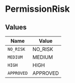 # PermissionRisk


## Values

| Name       | Value      |
| ---------- | ---------- |
| `NO_RISK`  | NO_RISK    |
| `MEDIUM`   | MEDIUM     |
| `HIGH`     | HIGH       |
| `APPROVED` | APPROVED   |